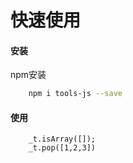 # 快速使用
#### 安装
npm安装
```bash
    npm i tools-js --save
```
#### 使用
```
    _t.isArray([]);
    _t.pop([1,2,3])
```
